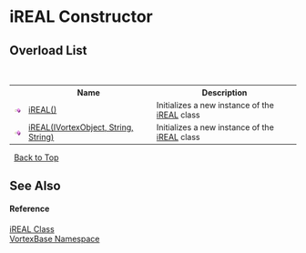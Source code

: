 # iREAL Constructor 
 


## Overload List
&nbsp;<table><tr><th></th><th>Name</th><th>Description</th></tr><tr><td>![Public method](media/pubmethod.gif "Public method")</td><td><a href="M_VortexBase_iREAL__ctor.md">iREAL()</a></td><td>
Initializes a new instance of the <a href="T_VortexBase_iREAL.md">iREAL</a> class</td></tr><tr><td>![Public method](media/pubmethod.gif "Public method")</td><td><a href="M_VortexBase_iREAL__ctor_1.md">iREAL(IVortexObject, String, String)</a></td><td>
Initializes a new instance of the <a href="T_VortexBase_iREAL.md">iREAL</a> class</td></tr></table>&nbsp;
<a href="#ireal-constructor">Back to Top</a>

## See Also


#### Reference
<a href="T_VortexBase_iREAL.md">iREAL Class</a><br /><a href="N_VortexBase.md">VortexBase Namespace</a><br />